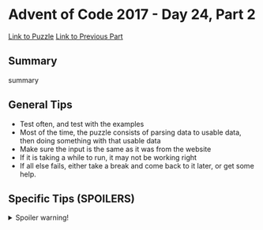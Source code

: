 # Advent of Code 2017 - Day 24, Part 2

[Link to Puzzle](https://adventofcode.com/2017/day/24#part2)
[Link to Previous Part](https://github.com/CodingAP/unofficial-aoc-syllabus/blob/main/years/2017/day24/part1.md)

## Summary
summary

## General Tips
- Test often, and test with the examples
- Most of the time, the puzzle consists of parsing data to usable data, then doing something with that usable data
- Make sure the input is the same as it was from the website
- If it is taking a while to run, it may not be working right
- If all else fails, either take a break and come back to it later, or get some help.

## Specific Tips (SPOILERS)
<details> <summary>Spoiler warning!</summary>

specific tips

</details>